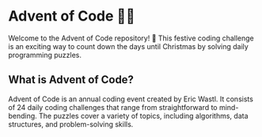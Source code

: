 # Advent of Code 🎄🌟

Welcome to the Advent of Code repository! 🚀 This festive coding challenge is an exciting way to count down the days until Christmas by solving daily programming puzzles.

## What is Advent of Code?

Advent of Code is an annual coding event created by Eric Wastl. It consists of 24 daily coding challenges that range from straightforward to mind-bending. The puzzles cover a variety of topics, including algorithms, data structures, and problem-solving skills.
